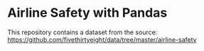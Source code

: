 # Airline Safety with Pandas
This repository contains a dataset from the source: https://github.com/fivethirtyeight/data/tree/master/airline-safety 
